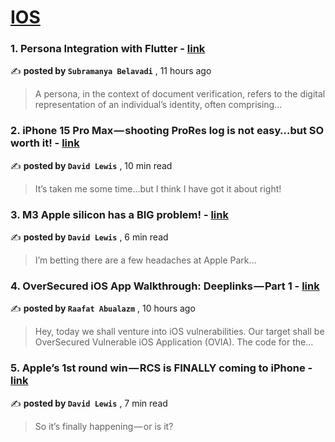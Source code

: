 
<h1><a href=https://medium.com/tag/ios/recommended target="_blank" rel="noopener noreferrer">IOS</a></h1>
<h3>1. Persona Integration with Flutter - <a href=https://medium.com/@subbubelavadi/persona-integration-with-flutter-d6529ebc6472?source=tag_recommended_feed---------0-84----------ios----------14c087af_7cf8_42da_b47c_ea74fc44fe02------- target="_blank" rel="noopener noreferrer">link</a></h3>

✍️ **posted by `Subramanya Belavadi`** <date> , 11 hours ago</date>

<blockquote>A persona, in the context of document verification, refers to the digital representation of an individual’s identity, often comprising…</blockquote>

<h3>2. iPhone 15 Pro Max — shooting ProRes log is not easy…but SO worth it! - <a href=https://medium.com/macoclock/iphone-15-pro-max-shooting-prores-log-is-not-easy-but-so-worth-it-fbfa1647b8d0?source=tag_recommended_feed---------1-107----------ios----------14c087af_7cf8_42da_b47c_ea74fc44fe02------- target="_blank" rel="noopener noreferrer">link</a></h3>

✍️ **posted by `David Lewis`** <date> , 10 min read</date>

<blockquote>It’s taken me some time…but I think I have got it about right!</blockquote>

<h3>3. M3 Apple silicon has a BIG problem! - <a href=https://medium.com/macoclock/ll-popim3-apple-silicon-has-a-big-problem-61f8217ad96f?source=tag_recommended_feed---------2-85----------ios----------14c087af_7cf8_42da_b47c_ea74fc44fe02------- target="_blank" rel="noopener noreferrer">link</a></h3>

✍️ **posted by `David Lewis`** <date> , 6 min read</date>

<blockquote>I’m betting there are a few headaches at Apple Park…</blockquote>

<h3>4. OverSecured iOS App Walkthrough: Deeplinks — Part 1 - <a href=https://medium.com/@raafat.abualazm96/oversecured-ios-app-walkthrough-deeplinks-part-1-2cc7e50e6378?source=tag_recommended_feed---------3-84----------ios----------14c087af_7cf8_42da_b47c_ea74fc44fe02------- target="_blank" rel="noopener noreferrer">link</a></h3>

✍️ **posted by `Raafat Abualazm`** <date> , 10 hours ago</date>

<blockquote>Hey, today we shall venture into iOS vulnerabilities. Our target shall be OverSecured Vulnerable iOS Application (OVIA). The code for the…</blockquote>

<h3>5. Apple’s 1st round win — RCS is FINALLY coming to iPhone - <a href=https://medium.com/macoclock/apples-1st-round-win-rcs-is-finally-coming-to-iphone-0a7804381e12?source=tag_recommended_feed---------4-107----------ios----------14c087af_7cf8_42da_b47c_ea74fc44fe02------- target="_blank" rel="noopener noreferrer">link</a></h3>

✍️ **posted by `David Lewis`** <date> , 7 min read</date>

<blockquote>So it’s finally happening — or is it?</blockquote>

